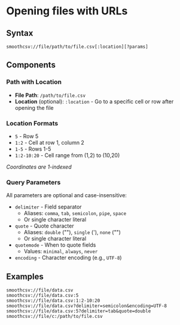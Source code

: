 # Opening files with URLs

## Syntax
```
smoothcsv://file/path/to/file.csv[:location][?params]
```

## Components

### Path with Location
- **File Path**: `/path/to/file.csv`
- **Location** (optional): `:location` - Go to a specific cell or row after opening the file

### Location Formats
- `5` - Row 5
- `1:2` - Cell at row 1, column 2  
- `1-5` - Rows 1-5
- `1:2-10:20` - Cell range from (1,2) to (10,20)

*Coordinates are 1-indexed*

### Query Parameters
All parameters are optional and case-insensitive:

- `delimiter` - Field separator
  - Aliases: `comma`, `tab`, `semicolon`, `pipe`, `space`
  - Or single character literal
- `quote` - Quote character
  - Aliases: `double` (""), `single` ('), `none` ("")
  - Or single character literal  
- `quotemode` - When to quote fields
  - Values: `minimal`, `always`, `never`
- `encoding` - Character encoding (e.g., `UTF-8`)

## Examples
```
smoothcsv://file/data.csv
smoothcsv://file/data.csv:5
smoothcsv://file/data.csv:1:2-10:20
smoothcsv://file/data.csv?delimiter=semicolon&encoding=UTF-8
smoothcsv://file/data.csv:5?delimiter=tab&quote=double
smoothcsv://file/c:/path/to/file.csv
```
